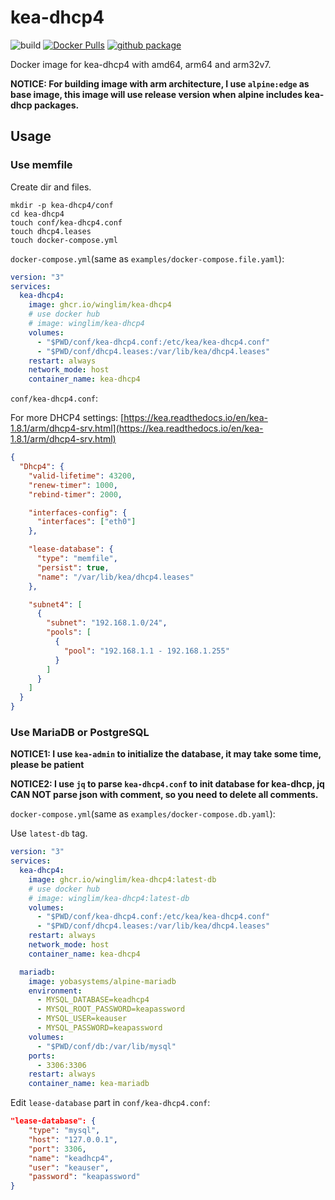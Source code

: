 # kea-dhcp4

![build](https://github.com/WingLim/kea-dhcp4/workflows/build/badge.svg)
[![Docker Pulls](https://img.shields.io/docker/pulls/winglim/kea-dhcp4?logo=docker)](https://hub.docker.com/r/winglim/kea-dhcp4)
[![github package](https://img.shields.io/static/v1?label=WingLim&message=GITHUB%20PACKAGE&color=blue&logo=github)](https://github.com/users/WingLim/packages/container/package/kea-dhcp4)

Docker image for kea-dhcp4 with amd64, arm64 and arm32v7.

**NOTICE: For building image with arm architecture, I use `alpine:edge` as base image, this image will use release version when alpine includes kea-dhcp packages.**

## Usage

### Use memfile

Create dir and files.

```shell
mkdir -p kea-dhcp4/conf
cd kea-dhcp4
touch conf/kea-dhcp4.conf
touch dhcp4.leases
touch docker-compose.yml
```

`docker-compose.yml`(same as `examples/docker-compose.file.yaml`):

```yaml
version: "3"
services:
  kea-dhcp4:
    image: ghcr.io/winglim/kea-dhcp4
    # use docker hub
    # image: winglim/kea-dhcp4
    volumes:
      - "$PWD/conf/kea-dhcp4.conf:/etc/kea/kea-dhcp4.conf"
      - "$PWD/conf/dhcp4.leases:/var/lib/kea/dhcp4.leases"
    restart: always
    network_mode: host
    container_name: kea-dhcp4
```

`conf/kea-dhcp4.conf`:

For more DHCP4 settings: [https://kea.readthedocs.io/en/kea-1.8.1/arm/dhcp4-srv.html](https://kea.readthedocs.io/en/kea-1.8.1/arm/dhcp4-srv.html)

```json
{
  "Dhcp4": {
    "valid-lifetime": 43200,
    "renew-timer": 1000,
    "rebind-timer": 2000,

    "interfaces-config": {
      "interfaces": ["eth0"]
    },

    "lease-database": {
      "type": "memfile",
      "persist": true,
      "name": "/var/lib/kea/dhcp4.leases"
    },

    "subnet4": [
      {
        "subnet": "192.168.1.0/24",
        "pools": [
          {
            "pool": "192.168.1.1 - 192.168.1.255"
          }
        ]
      }
    ]
  }
}
```

### Use MariaDB or PostgreSQL

**NOTICE1: I use `kea-admin` to initialize the database, it may take some time, please be patient**

**NOTICE2: I use `jq` to parse `kea-dhcp4.conf` to init database for kea-dhcp, jq CAN NOT parse json with comment, so you need to delete all comments.**

`docker-compose.yml`(same as `examples/docker-compose.db.yaml`):

Use `latest-db` tag.

```yaml
version: "3"
services:
  kea-dhcp4:
    image: ghcr.io/winglim/kea-dhcp4:latest-db
    # use docker hub
    # image: winglim/kea-dhcp4:latest-db
    volumes:
      - "$PWD/conf/kea-dhcp4.conf:/etc/kea/kea-dhcp4.conf"
      - "$PWD/conf/dhcp4.leases:/var/lib/kea/dhcp4.leases"
    restart: always
    network_mode: host
    container_name: kea-dhcp4

  mariadb:
    image: yobasystems/alpine-mariadb
    environment:
      - MYSQL_DATABASE=keadhcp4
      - MYSQL_ROOT_PASSWORD=keapassword
      - MYSQL_USER=keauser
      - MYSQL_PASSWORD=keapassword
    volumes:
      - "$PWD/conf/db:/var/lib/mysql"
    ports:
      - 3306:3306
    restart: always
    container_name: kea-mariadb
```

Edit `lease-database` part in `conf/kea-dhcp4.conf`:

```json
"lease-database": {
    "type": "mysql",
    "host": "127.0.0.1",
    "port": 3306,
    "name": "keadhcp4",
    "user": "keauser",
    "password": "keapassword"
}
```
